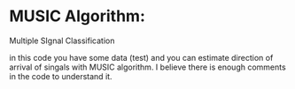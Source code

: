 # MUSIC Algorithm:
Multiple SIgnal Classification

in this code you have some data (test) and you can estimate direction of arrival of singals with MUSIC algorithm.
I believe there is enough comments in the code to understand it.

